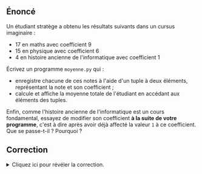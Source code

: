 ## Énoncé

Un étudiant stratège a obtenu les résultats suivants dans un cursus imaginaire :

- 17 en maths avec coefficient 9
- 15 en physique avec coefficient 6
- 4 en histoire ancienne de l'informatique avec coefficient 1

Écrivez un programme `moyenne.py` qui :

- enregistre chacune de ces notes à l'aide d'un tuple à deux éléments, représentant la note et son coefficient ;
- calcule et affiche la moyenne totale de l'étudiant en accédant aux éléments des tuples.

Enfin, comme l'histoire ancienne de l'informatique est un cours fondamental, essayez de modifier son coefficient **à la suite de votre programme**, c'est à dire après avoir déjà affecté la valeur `1` à ce coefficient.
    Que se passe-t-il ? Pourquoi ?

## Correction
<details markdown="1">
<summary>Cliquez ici pour révéler la correction.</summary>

`moyenne.py` :

```python
#!/usr/bin/env python3

"""Exercice pour illustrer la notion de tuple python"""

# Declaration des résultats en utilisant des tuples
resultat_maths = (17, 9)
resultat_physique = (15, 6)
resultat_histoire_info = (4, 1)

# Calcule de la moyenne en utilisant les tuples.
# On accède au ième élément d'un tuple t à l'aide de t[i]
total = (resultat_maths[0] * resultat_maths[1] +
         resultat_physique[0] * resultat_physique[1] +
         resultat_histoire_info[0] * resultat_histoire_info[1])
moyenne = total / (resultat_maths[1] + resultat_physique[1] + resultat_histoire_info[1])
print("La moyenne de l'étudiant stratège est " + str(moyenne))

# On essaye de modifier le coefficient de l'histoire de l'info
resultat_histoire_info[1] = 12
```


Lorsque l'on exécute `moyenne.py`, on obtient le résultat suivant :

```console
La moyenne de l'étudiant stratège est 15.4375
Traceback (most recent call last):
  File "./moyenne.py", line 19, in <module>
    resultat_histoire_info[1] = 12
TypeError: 'tuple' object does not support item assignment
```

Il est **FONDAMENTAL** de prendre le temps de lire **TOUS** les messages d'erreurs.
Donc il faut que nous comprenions celui-ci.
L'interprète nous dit exactement quel est le problème, à savoir qu'à la ligne 19 de notre programme nous essayons d'affecter une valeur à un élément d'un tuple alors que ce n'est pas permis.

En effet, en python le type tuple est un type **immuable**. C'est-à-dire qu'une fois un tuple `t` défini, celui-ci ne va plus changer.
Il est donc toujours interdit de faire quelque chose comme `t[x] = ...`.
</details>
